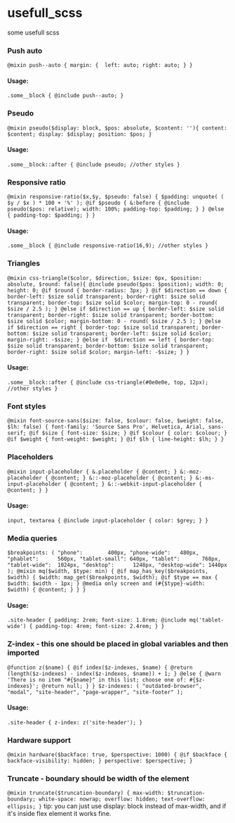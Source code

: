 # usefull_scss
some usefull scss
### Push auto
`@mixin push--auto {
    margin: { 
        left: auto;
        right: auto;
    }
}`
#### Usage:
`.some__block {
  @include push--auto;
}`

### Pseudo
`@mixin pseudo($display: block, $pos: absolute, $content: ''){
    content: $content;
    display: $display;
    position: $pos;
}`
#### Usage:
`.some__block::after {
  @include pseudo;
  //other styles
}`

### Responsive ratio
`@mixin responsive-ratio($x,$y, $pseudo: false) {
    $padding: unquote( ( $y / $x ) * 100 + '%' );
    @if $pseudo {
        &:before {
            @include pseudo($pos: relative);
            width: 100%;
            padding-top: $padding;
        }
    } @else {
        padding-top: $padding;
    }
}`
#### Usage:
`.some__block {
  @include responsive-ratio(16,9);
  //other styles
}`

### Triangles
`@mixin css-triangle($color, $direction, $size: 6px, $position: absolute, $round: false){
    @include pseudo($pos: $position);
    width: 0;
    height: 0;
    @if $round {
        border-radius: 3px;
    }
    @if $direction == down {
        border-left: $size solid transparent;
        border-right: $size solid transparent;
        border-top: $size solid $color;
        margin-top: 0 - round( $size / 2.5 );
    } @else if $direction == up {
        border-left: $size solid transparent;
        border-right: $size solid transparent;
        border-bottom: $size solid $color;
        margin-bottom: 0 - round( $size / 2.5 );
    } @else if $direction == right {
        border-top: $size solid transparent;
        border-bottom: $size solid transparent;
        border-left: $size solid $color;
        margin-right: -$size;
    } @else if  $direction == left {
        border-top: $size solid transparent;
        border-bottom: $size solid transparent;
        border-right: $size solid $color;
        margin-left: -$size;
    }
}`
#### Usage:
`.some__block::after {
  @include css-triangle(#0e0e0e, top, 12px);
  //other styles
}`

### Font styles
`@mixin font-source-sans($size: false, $colour: false, $weight: false,  $lh: false) {
    font-family: 'Source Sans Pro', Helvetica, Arial, sans-serif;
    @if $size { font-size: $size; }
    @if $colour { color: $colour; }
    @if $weight { font-weight: $weight; }
    @if $lh { line-height: $lh; }
}`

### Placeholders
`@mixin input-placeholder {
    &.placeholder { @content; }
    &:-moz-placeholder { @content; }
    &::-moz-placeholder { @content; }
    &:-ms-input-placeholder { @content; }
    &::-webkit-input-placeholder { @content; }
}`
#### Usage:
`input, textarea {
    @include input-placeholder {
        color: $grey;
    }
}`

### Media queries
`$breakpoints: (
    "phone":        400px,
    "phone-wide":   480px,
    "phablet":      560px,
    "tablet-small": 640px,
    "tablet":       768px,
    "tablet-wide":  1024px,
    "desktop":      1248px,
    "desktop-wide": 1440px
);
@mixin mq($width, $type: min) {
    @if map_has_key($breakpoints, $width) {
        $width: map_get($breakpoints, $width);
        @if $type == max {
            $width: $width - 1px;
        }
        @media only screen and (#{$type}-width: $width) {
            @content;
        }
    }
}`
#### Usage:
`.site-header {
    padding: 2rem;
    font-size: 1.8rem;
    @include mq('tablet-wide') {
        padding-top: 4rem;
        font-size: 2.4rem;
    }
}`

### Z-index - this one should be placed in global variables and then imported
`@function z($name) {
    @if index($z-indexes, $name) {
        @return (length($z-indexes) - index($z-indexes, $name)) + 1;
    } @else {
        @warn 'There is no item "#{$name}" in this list; choose one of: #{$z-indexes}';
        @return null;
    }
}
$z-indexes: (
    "outdated-browser",
    "modal",
    "site-header",
    "page-wrapper",
    "site-footer"
);
`
#### Usage:
`.site-header {
    z-index: z('site-header');
}`

### Hardware support
`@mixin hardware($backface: true, $perspective: 1000) {
    @if $backface {
        backface-visibility: hidden;
    }
    perspective: $perspective;
}
`

### Truncate - boundary should be width of the element
`@mixin truncate($truncation-boundary) {
    max-width: $truncation-boundary;
    white-space: nowrap;
    overflow: hidden;
    text-overflow: ellipsis;
}`
tip:
you can just use display: block instead of max-width, and if it's inside flex element it works fine.
